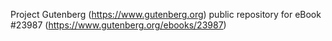 Project Gutenberg (https://www.gutenberg.org) public repository for eBook #23987 (https://www.gutenberg.org/ebooks/23987)
